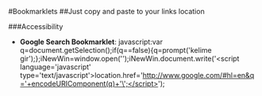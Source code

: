 #Bookmarklets
##Just copy and paste to your links location

###Accessibility

- **Google Search Bookmarklet**: javascript:var q=document.getSelection();if(q==false){q=prompt('kelime gir');};iNewWin=window.open('');iNewWin.document.write('<script language=\'javascript\' type=\'text/javascript\'>location.href=\'http://www.google.com/#hl=en&q='+encodeURIComponent(q)+'\';</script>');